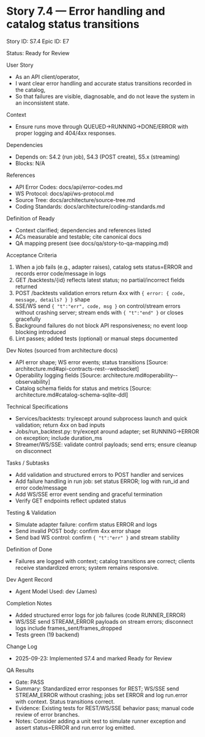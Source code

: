 # Story 7.4 — Error handling and catalog status transitions
Story ID: S7.4
Epic ID: E7



Status: Ready for Review

User Story
- As an API client/operator,
- I want clear error handling and accurate status transitions recorded in the catalog,
- So that failures are visible, diagnosable, and do not leave the system in an inconsistent state.

Context
- Ensure runs move through QUEUED→RUNNING→DONE/ERROR with proper logging and 404/4xx responses.


Dependencies
- Depends on: S4.2 (run job), S4.3 (POST create), S5.x (streaming)
- Blocks: N/A

References
- API Error Codes: docs/api/error-codes.md
- WS Protocol: docs/api/ws-protocol.md
- Source Tree: docs/architecture/source-tree.md
- Coding Standards: docs/architecture/coding-standards.md

Definition of Ready
- Context clarified; dependencies and references listed
- ACs measurable and testable; cite canonical docs
- QA mapping present (see docs/qa/story-to-qa-mapping.md)

Acceptance Criteria
1) When a job fails (e.g., adapter raises), catalog sets status=ERROR and records error code/message in logs
2) GET /backtests/{id} reflects latest status; no partial/incorrect fields returned
3) POST /backtests validation errors return 4xx with `{ error: { code, message, details? } }` shape
4) SSE/WS send `{ "t":"err", code, msg }` on control/stream errors without crashing server; stream ends with `{ "t":"end" }` or closes gracefully
5) Background failures do not block API responsiveness; no event loop blocking introduced
6) Lint passes; added tests (optional) or manual steps documented

Dev Notes (sourced from architecture docs)
- API error shape; WS error events; status transitions [Source: architecture.md#api-contracts-rest--websocket]
- Operability logging fields [Source: architecture.md#operability--observability]
- Catalog schema fields for status and metrics [Source: architecture.md#catalog-schema-sqlite-ddl]

Technical Specifications
- Services/backtests: try/except around subprocess launch and quick validation; return 4xx on bad inputs
- Jobs/run_backtest.py: try/except around adapter; set RUNNING→ERROR on exception; include duration_ms
- Streamer/WS/SSE: validate control payloads; send errs; ensure cleanup on disconnect

Tasks / Subtasks
- Add validation and structured errors to POST handler and services
- Add failure handling in run job: set status ERROR; log with run_id and error code/message
- Add WS/SSE error event sending and graceful termination
- Verify GET endpoints reflect updated status

Testing & Validation
- Simulate adapter failure: confirm status ERROR and logs
- Send invalid POST body: confirm 4xx error shape
- Send bad WS control: confirm `{ "t":"err" }` and stream stability

Definition of Done
- Failures are logged with context; catalog transitions are correct; clients receive standardized errors; system remains responsive.


Dev Agent Record
- Agent Model Used: dev (James)

Completion Notes
- Added structured error logs for job failures (code RUNNER_ERROR)
- WS/SSE send STREAM_ERROR payloads on stream errors; disconnect logs include frames_sent/frames_dropped
- Tests green (19 backend)

Change Log
- 2025-09-23: Implemented S7.4 and marked Ready for Review


QA Results
- Gate: PASS
- Summary: Standardized error responses for REST; WS/SSE send STREAM_ERROR without crashing; jobs set ERROR and log run.error with context. Status transitions correct.
- Evidence: Existing tests for REST/WS/SSE behavior pass; manual code review of error branches.
- Notes: Consider adding a unit test to simulate runner exception and assert status=ERROR and run.error log emitted.
